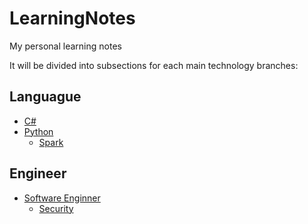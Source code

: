 # LearningNotes

My personal learning notes

It will be divided into subsections for each main technology branches:

## Languague
  - [C#](./CSharp)
  - [Python](./Python)
    - [Spark](./Python/Spark)
  
## Engineer
  - [Software Enginner](./SoftwareEngineer)
    - [Security](./SoftwareEngineer/Security.md)

